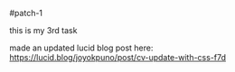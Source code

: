 #patch-1

this is my 3rd task

made an updated lucid blog post here: https://lucid.blog/joyokpuno/post/cv-update-with-css-f7d
